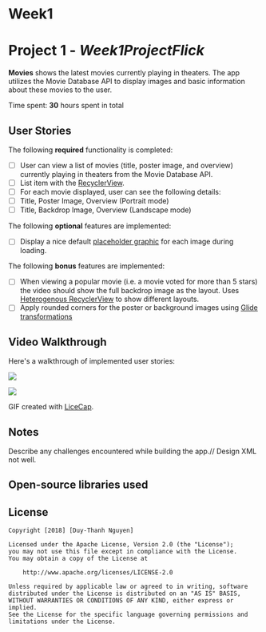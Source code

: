 # Week1
# Project 1 - *Week1ProjectFlick*

**Movies** shows the latest movies currently playing in theaters. The app utilizes the Movie Database API to display images and basic information about these movies to the user.

Time spent: **30** hours spent in total

## User Stories

The following **required** functionality is completed:

* [ ] User can view a list of movies (title, poster image, and overview) currently playing in theaters from the Movie Database API.
* [ ] List item with the [RecyclerView](https://guides.codepath.com/android/Using-the-RecyclerView).
* [ ] For each movie displayed, user can see the following details:
* [ ] Title, Poster Image, Overview (Portrait mode)
* [ ] Title, Backdrop Image, Overview (Landscape mode)

The following **optional** features are implemented:

* [ ] Display a nice default [placeholder graphic](https://guides.codepath.com/android/Displaying-Images-with-the-Glide-Library) for each image during loading.

The following **bonus** features are implemented:

* [ ] When viewing a popular movie (i.e. a movie voted for more than 5 stars) the video should show the full backdrop image as the layout.  Uses [Heterogenous RecyclerView](http://guides.codepath.com/android/Heterogenous-Layouts-inside-RecyclerView) to show different layouts.
* [ ] Apply rounded corners for the poster or background images using [Glide transformations](https://bumptech.github.io/glide/doc/transformations.html)

## Video Walkthrough

Here's a walkthrough of implemented user stories:

<img src = "https://github.com/thanhnguyenduy2304/Week1Flick/blob/master/assets/mainscreen.gif"></img>

<img src = "https://github.com/thanhnguyenduy2304/Week1Flick/blob/master/assets/detailscreen.gif"></img>


GIF created with [LiceCap](http://www.cockos.com/licecap/).

## Notes

Describe any challenges encountered while building the app.//
Design XML not well.

## Open-source libraries used


## License

    Copyright [2018] [Duy-Thanh Nguyen]

    Licensed under the Apache License, Version 2.0 (the "License");
    you may not use this file except in compliance with the License.
    You may obtain a copy of the License at

        http://www.apache.org/licenses/LICENSE-2.0

    Unless required by applicable law or agreed to in writing, software
    distributed under the License is distributed on an "AS IS" BASIS,
    WITHOUT WARRANTIES OR CONDITIONS OF ANY KIND, either express or implied.
    See the License for the specific language governing permissions and
    limitations under the License.
